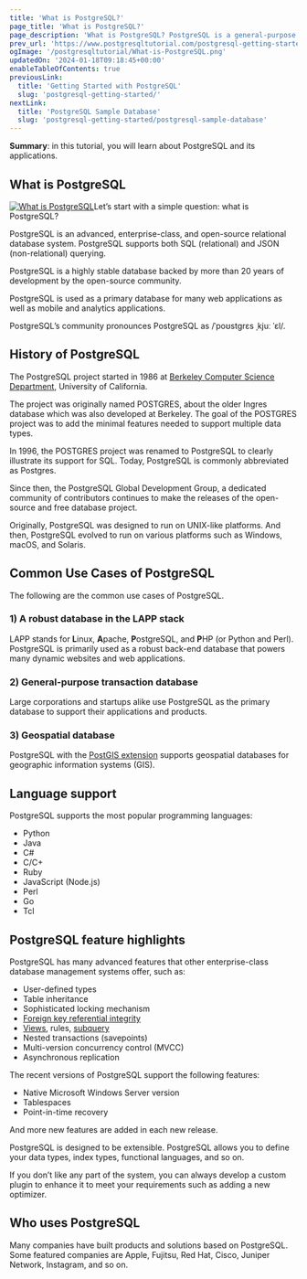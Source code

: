 ```yaml
---
title: 'What is PostgreSQL?'
page_title: 'What is PostgreSQL?'
page_description: 'What is PostgreSQL? PostgreSQL is a general-purpose and object-relational database management system, the most advanced open-source RDBMS.'
prev_url: 'https://www.postgresqltutorial.com/postgresql-getting-started/what-is-postgresql/'
ogImage: '/postgresqltutorial/What-is-PostgreSQL.png'
updatedOn: '2024-01-18T09:18:45+00:00'
enableTableOfContents: true
previousLink:
  title: 'Getting Started with PostgreSQL'
  slug: 'postgresql-getting-started/'
nextLink:
  title: 'PostgreSQL Sample Database'
  slug: 'postgresql-getting-started/postgresql-sample-database'
---
```


**Summary**: in this tutorial, you will learn about PostgreSQL and its applications.

## What is PostgreSQL

[![What is PostgreSQL](/postgresqltutorial/What-is-PostgreSQL.png?alignright)](/postgresqltutorial/What-is-PostgreSQL.png)Let’s start with a simple question: what is PostgreSQL?

PostgreSQL is an advanced, enterprise\-class, and open\-source relational database system. PostgreSQL supports both SQL (relational) and JSON (non\-relational) querying.

PostgreSQL is a highly stable database backed by more than 20 years of development by the open\-source community.

PostgreSQL is used as a primary database for many web applications as well as mobile and analytics applications.

PostgreSQL’s community pronounces PostgreSQL as /ˈpoʊstɡrɛs ˌkjuː ˈɛl/.

## History of PostgreSQL

The PostgreSQL project started in 1986 at [Berkeley Computer Science Department](http://www.cs.berkeley.edu/), University of California.

The project was originally named POSTGRES, about the older Ingres database which was also developed at Berkeley. The goal of the POSTGRES project was to add the minimal features needed to support multiple data types.

In 1996, the POSTGRES project was renamed to PostgreSQL to clearly illustrate its support for SQL. Today, PostgreSQL is commonly abbreviated as Postgres.

Since then, the PostgreSQL Global Development Group, a dedicated community of contributors continues to make the releases of the open\-source and free database project.

Originally, PostgreSQL was designed to run on UNIX\-like platforms. And then, PostgreSQL evolved to run on various platforms such as Windows, macOS, and Solaris.

## Common Use Cases of PostgreSQL

The following are the common use cases of PostgreSQL.

### 1\) A robust database in the LAPP stack

LAPP stands for **L**inux, **A**pache, **P**ostgreSQL, and **P**HP (or Python and Perl). PostgreSQL is primarily used as a robust back\-end database that powers many dynamic websites and web applications.

### 2\) General\-purpose transaction database

Large corporations and startups alike use PostgreSQL as the primary database to support their applications and products.

### 3\) Geospatial database

PostgreSQL with the [PostGIS extension](https://postgis.net/) supports geospatial databases for geographic information systems (GIS).

## Language support

PostgreSQL supports the most popular programming languages:

- Python
- Java
- C\#
- C/C\+
- Ruby
- JavaScript (Node.js)
- Perl
- Go
- Tcl

## PostgreSQL feature highlights

PostgreSQL has many advanced features that other enterprise\-class database management systems offer, such as:

- User\-defined types
- Table inheritance
- Sophisticated locking mechanism
- [Foreign key referential integrity](../postgresql-tutorial/postgresql-foreign-key)
- [Views](../postgresql-views), rules, [subquery](../postgresql-tutorial/postgresql-subquery)
- Nested transactions (savepoints)
- Multi\-version concurrency control (MVCC)
- Asynchronous replication

The recent versions of PostgreSQL support the following features:

- Native Microsoft Windows Server version
- Tablespaces
- Point\-in\-time recovery

And more new features are added in each new release.

PostgreSQL is designed to be extensible. PostgreSQL allows you to define your data types, index types, functional languages, and so on.

If you don’t like any part of the system, you can always develop a custom plugin to enhance it to meet your requirements such as adding a new optimizer.

## Who uses PostgreSQL

Many companies have built products and solutions based on PostgreSQL. Some featured companies are Apple, Fujitsu, Red Hat, Cisco, Juniper Network, Instagram, and so on.
